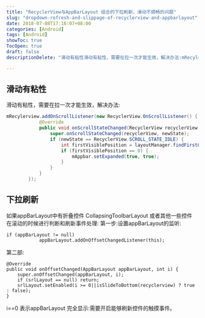 ```yaml
---
title: "RecyclerView与AppBarLayout 组合的下拉刷新、滑动不顺畅的问题"
slug: "dropdown-refresh-and-slippage-of-recyclerview-and-appbarlayout"
date: 2018-07-08T17:16:07+08:00
categories: [Android]
tags: [Android]
showToc: true
TocOpen: true
draft: false
descriptionDelete: "滑动有粘性滑动有粘性，需要在拉一次才能生效，解决办法:mRecylerview.addOnScrollListener(newRe"

---
```

                
## 滑动有粘性
滑动有粘性，需要在拉一次才能生效，解决办法:
```java
mRecylerview.addOnScrollListener(new RecyclerView.OnScrollListener() {
            @Override
            public void onScrollStateChanged(RecyclerView recyclerView, int newState) {
                super.onScrollStateChanged(recyclerView, newState);
                if (newState == RecyclerView.SCROLL_STATE_IDLE) {
                    int firstVisiblePosition = layoutManager.findFirstCompletelyVisibleItemPosition();
                    if (firstVisiblePosition == 0) {
                        mAppbar.setExpanded(true, true);
                    }
                }
            }
        });
```
## 下拉刷新
如果appBarLayout中有折叠控件 CollapsingToolbarLayout 或者其他一些控件 在滚动的时候进行判断和刷新事件处理:
第一步:设置appBarLayout的监听:
```
if (appBarLayout != null)  
            appBarLayout.addOnOffsetChangedListener(this);  
```
第二部:
```
@Override  
public void onOffsetChanged(AppBarLayout appBarLayout, int i) {  
    super.onOffsetChanged(appBarLayout, i);  
    if (srlLayout == null) return;  
    srlLayout.setEnabled(i >= 0||isSlideToBottom(recyclerview) ? true : false);  
}  
```
i==0 表示appBarLayout 完全显示:需要开启能够刷新控件的触摸事件。
